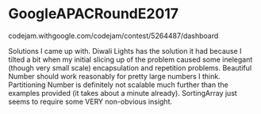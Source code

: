 # GoogleAPACRoundE2017
codejam.withgoogle.com/codejam/contest/5264487/dashboard

Solutions I came up with.
Diwali Lights has the solution it had because I tilted a bit when my initial slicing up of the problem caused some inelegant (though very small scale) encapsulation and repetition problems.
Beautiful Number should work reasonably for pretty large numbers I think.
Partitioning Number is definitely not scalable much further than the examples provided (it takes about a minute already).
SortingArray just seems to require some VERY non-obvious insight.